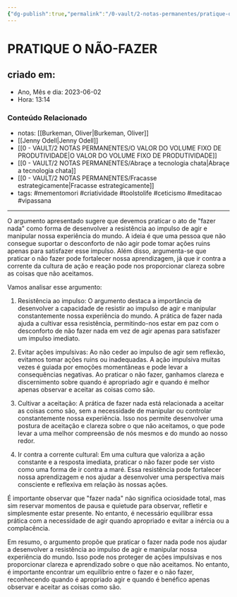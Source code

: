 ```yaml
---
{"dg-publish":true,"permalink":"/0-vault/2-notas-permanentes/pratique-o-nao-fazer/","tags":["permanente","mementomori","criatividade","toolstolife","ceticismo","meditacao","vipassana"],"dgHomeLink":true,"dgShowLocalGraph":true,"dgShowFileTree":true,"dgEnableSearch":true}
---
```


# PRATIQUE O NÃO-FAZER

## criado em: 
-  Ano, Mês e dia: 2023-06-02
- Hora: 13:14

### Conteúdo Relacionado
- notas: [[Burkeman, Oliver\|Burkeman, Oliver]]
- [[Jenny Odell\|Jenny Odell]]
- [[0 - VAULT/2 NOTAS PERMANENTES/O VALOR DO VOLUME FIXO DE PRODUTIVIDADE\|O VALOR DO VOLUME FIXO DE PRODUTIVIDADE]]
- [[0 - VAULT/2 NOTAS PERMANENTES/Abraçe a tecnologia chata\|Abraçe a tecnologia chata]]
- [[0 - VAULT/2 NOTAS PERMANENTES/Fracasse estrategicamente\|Fracasse estrategicamente]]
- tags: #mementomori #criatividade #toolstolife #ceticismo #meditacao #vipassana 
---

O argumento apresentado sugere que devemos praticar o ato de "fazer nada" como forma de desenvolver a resistência ao impulso de agir e manipular nossa experiência do mundo. A ideia é que uma pessoa que não consegue suportar o desconforto de não agir pode tomar ações ruins apenas para satisfazer esse impulso. Além disso, argumenta-se que praticar o não fazer pode fortalecer nossa aprendizagem, já que ir contra a corrente da cultura de ação e reação pode nos proporcionar clareza sobre as coisas que não aceitamos.

Vamos analisar esse argumento:

1. Resistência ao impulso:
O argumento destaca a importância de desenvolver a capacidade de resistir ao impulso de agir e manipular constantemente nossa experiência do mundo. A prática de fazer nada ajuda a cultivar essa resistência, permitindo-nos estar em paz com o desconforto de não fazer nada em vez de agir apenas para satisfazer um impulso imediato.

2. Evitar ações impulsivas:
Ao não ceder ao impulso de agir sem reflexão, evitamos tomar ações ruins ou inadequadas. A ação impulsiva muitas vezes é guiada por emoções momentâneas e pode levar a consequências negativas. Ao praticar o não fazer, ganhamos clareza e discernimento sobre quando é apropriado agir e quando é melhor apenas observar e aceitar as coisas como são.

3. Cultivar a aceitação:
A prática de fazer nada está relacionada a aceitar as coisas como são, sem a necessidade de manipular ou controlar constantemente nossa experiência. Isso nos permite desenvolver uma postura de aceitação e clareza sobre o que não aceitamos, o que pode levar a uma melhor compreensão de nós mesmos e do mundo ao nosso redor.

4. Ir contra a corrente cultural:
Em uma cultura que valoriza a ação constante e a resposta imediata, praticar o não fazer pode ser visto como uma forma de ir contra a maré. Essa resistência pode fortalecer nossa aprendizagem e nos ajudar a desenvolver uma perspectiva mais consciente e reflexiva em relação às nossas ações.

É importante observar que "fazer nada" não significa ociosidade total, mas sim reservar momentos de pausa e quietude para observar, refletir e simplesmente estar presente. No entanto, é necessário equilibrar essa prática com a necessidade de agir quando apropriado e evitar a inércia ou a complacência.

Em resumo, o argumento propõe que praticar o fazer nada pode nos ajudar a desenvolver a resistência ao impulso de agir e manipular nossa experiência do mundo. Isso pode nos proteger de ações impulsivas e nos proporcionar clareza e aprendizado sobre o que não aceitamos. No entanto, é importante encontrar um equilíbrio entre o fazer e o não fazer, reconhecendo quando é apropriado agir e quando é benéfico apenas observar e aceitar as coisas como são.